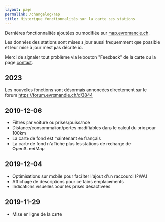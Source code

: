 ```yaml
---
layout: page
permalink: /changelog/map
title: Historique fonctionnalités sur la carte des stations
---
```


Dernières fonctionnalités ajoutées ou modifiée sur [map.evromandie.ch](https://map.evromandie.ch/).

Les données des stations sont mises à jour aussi fréquemment que possible et leur mise à jour n'est pas décrite ici.

Merci de signaler tout problème via le bouton "Feedback" de la carte ou la page [contact](/contact).

## 2023

Les nouvelles fonctions sont désormais annoncées directement sur le forum <https://forum.evromandie.ch/d/3844>

## 2019-12-06

- Filtres par voiture ou prises/puissance
- Distance/consommation/pertes modifiables dans le calcul du prix pour 100km
- La carte de fond est maintenant en français
- La carte de fond n'affiche plus les stations de recharge de OpenStreetMap

## 2019-12-04

- Optimisations sur mobile pour faciliter l'ajout d'un raccourci (PWA)
- Affichage de descriptions pour certains emplacements
- Indications visuelles pour les prises désactivées

## 2019-11-29

- Mise en ligne de la carte
